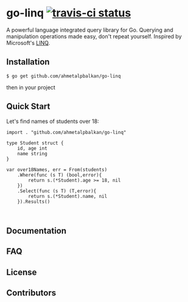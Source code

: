 # go-linq [![travis-ci status](https://api.travis-ci.org/ahmetalpbalkan/go-linq.png)](https://travis-ci.org/ahmetalpbalkan/go-linq) 

A powerful language integrated query library for Go. Querying and manipulation
operations made easy, don't repeat yourself. Inspired by Microsoft's
[LINQ](http://msdn.microsoft.com/en-us/library/bb397926.aspx).

## Installation

    $ go get github.com/ahmetalpbalkan/go-linq

then in your project 

## Quick Start

Let's find names of students over 18:

```
import . "github.com/ahmetalpbalkan/go-linq"
	
type Student struct {
    id, age int
    name string
}

var over18Names, err = From(students)
	.Where(func (s T) (bool,error){
		return s.(*Student).age >= 18, nil
	})
	.Select(func (s T) (T,error){
		return s.(*Student).name, nil
	}).Results()



```

## Documentation

## FAQ

## License

## Contributors

